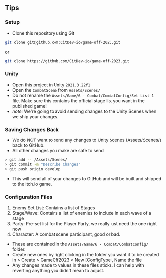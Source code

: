 ## Tips

### Setup
- Clone this repository using Git
```sh
git clone git@github.com:CitDev-io/game-off-2023.git
```
or
```sh
git clone https://github.com/CitDev-io/game-off-2023.git
```

### Unity
- Open this project in Unity `2021.3.22f1`
- Open the `CombatScene` from `Assets/Scenes/`
- Do not rename the `Assets/Game/6 - Combat/CombatConfig/Set List 1` file. Make sure this contains the official stage list you want in the published game!
- *note:* We're going to avoid sending changes to the Unity Scenes when we ship your changes.

### Saving Changes Back
- We do NOT want to send any changes to Unity Scenes (Assets/Scenes/) back to GitHub. 
- All other changes you make are safe to send

```sh
> git add -- /Assets/Scenes/
> git commit -m "Describe Changes"
> git push origin develop
```

- This will send all of your changes to GitHub and will be built and shipped to the itch.io game.


### Configuration Files
1. Enemy Set List: Contains a list of Stages
1. Stage/Wave: Contains a list of enemies to include in each wave of a stage
1. Party: Pre-set list for the Player Party, we really just need the one right now
1. Character: A combat scene participant, good or bad. 

- These are contained in the `Assets/Game/6 - Combat/CombatConfig/` folder.
- Create new ones by right clicking in the folder you want it to be created in > Create > GameOff2023 > New [ConfigType], Name the file
- Any changes made to values in these files sticks. I can help with reverting anything you didn't mean to adjust.
